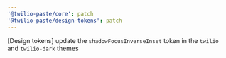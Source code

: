 ```yaml
---
'@twilio-paste/core': patch
'@twilio-paste/design-tokens': patch
---
```


[Design tokens] update the `shadowFocusInverseInset` token in the `twilio` and `twilio-dark` themes
